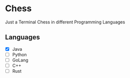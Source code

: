 # Chess 

Just a Terminal Chess in different Programming Languages

## Languages 

- [x] Java
- [ ] Python
- [ ] GoLang
- [ ] C++
- [ ] Rust 
